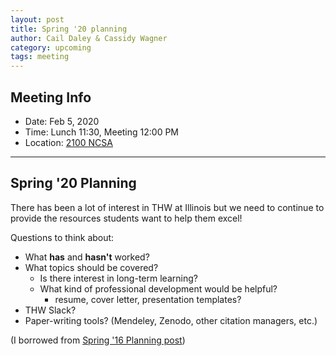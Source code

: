 ```yaml
---
layout: post
title: Spring '20 planning
author: Cail Daley & Cassidy Wagner
category: upcoming
tags: meeting
---
```


## Meeting Info

* Date: Feb 5, 2020
* Time: Lunch 11:30, Meeting 12:00 PM
* Location: [2100 NCSA][ncsa_map]

---

## Spring '20 Planning

There has been a lot of interest in THW at Illinois but we need to continue to provide the resources students want to help them excel!

Questions to think about:

- What **has** and **hasn't** worked?
- What topics should be covered?
	- Is there interest in long-term learning?
	- What kind of professional development would be helpful?
		- resume, cover letter, presentation templates?
- THW Slack?
- Paper-writing tools? (Mendeley, Zenodo, other citation managers, etc.)

(I borrowed from [Spring '16 Planning post](Spring-16-Planning))

[ncsa_map]: http://illinois.edu/map/view?skinId=0&ACTION=MAP&buildingId=564
